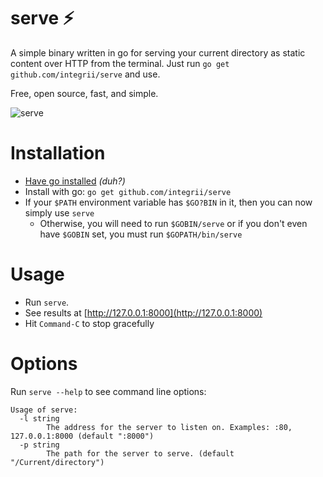 # serve ⚡️

A simple binary written in go for serving your current directory as static content over HTTP from the terminal.  Just run `go get github.com/integrii/serve` and use.

Free, open source, fast, and simple.


![serve](https://github.com/integrii/serve/blob/master/tutorial.gif?raw=true "Why did a static command line serve this good not exist yet?")


# Installation

- [Have go installed](https://golang.org) _(duh?)_
- Install with go: `go get github.com/integrii/serve`
- If your `$PATH` environment variable has `$GO?BIN` in it, then you can now simply use `serve`
  - Otherwise, you will need to run `$GOBIN/serve` or if you don't even have `$GOBIN` set, you must run `$GOPATH/bin/serve`

# Usage

- Run `serve`.
- See results at [http://127.0.0.1:8000](http://127.0.0.1:8000)
- Hit `Command-C` to stop gracefully


# Options

Run `serve --help` to see command line options:

```
Usage of serve:
  -l string
        The address for the server to listen on. Examples: :80, 127.0.0.1:8000 (default ":8000")
  -p string
        The path for the server to serve. (default "/Current/directory")
```
